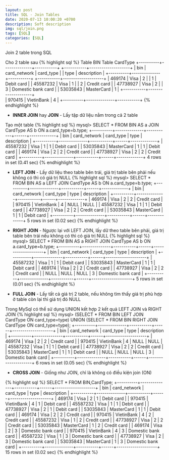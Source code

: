 ```yaml
---
layout: post
title: SQL - Join Tables
date: 2020-07-13 10:00:20 +0700
description: Soft description
img: sql/join.png
tags: [SQL]
categories: [SQL]
---
```


Join 2 table trong SQL

Cho 2 table sau
{% highlight sql %}
Table BIN                                             Table CardType
+----------+--------------+-----------+               +-----------+--------------------+
| bin      | card_network | card_type |               | type | description        |
+----------+--------------+-----------+               +-----------+--------------------+
|   469174 | Visa         |         2 |               |         1 | Debit card         |
| 45587232 | Visa         |         1 |               |         2 | Credit card        |
| 47738927 | Visa         |         2 |               |         3 | Domestic bank card |
| 53035843 | MasterCard   |         1 |               +-----------+--------------------+                            
|   970415 | VietinBank   |         4 |
+----------+--------------+-----------+
{% endhighlight %}

- **INNER JOIN** hay **JOIN** - Lấy tập dữ liệu nằm trong cả 2 table

Tạo một table
{% highlight sql %}
mysql> SELECT * FROM BIN AS a JOIN CardType AS b ON a.card_type=b.type;
+----------+--------------+-----------+------+-------------+
| bin      | card_network | card_type | type | description |
+----------+--------------+-----------+------+-------------+
| 45587232 | Visa         |         1 |    1 | Debit card  |
| 53035843 | MasterCard   |         1 |    1 | Debit card  |
|   469174 | Visa         |         2 |    2 | Credit card |
| 47738927 | Visa         |         2 |    2 | Credit card |
+----------+--------------+-----------+------+-------------+
4 rows in set (0.41 sec)
{% endhighlight %}

- **LEFT JOIN** - Lấy dữ liệu theo table bên trái, giá trị table bên phải nếu không có thì có giá trị NULL
{% highlight sql %}
mysql> SELECT * FROM BIN AS a LEFT JOIN CardType AS b ON a.card_type=b.type;
+----------+--------------+-----------+------+-------------+
| bin      | card_network | card_type | type | description |
+----------+--------------+-----------+------+-------------+
|   469174 | Visa         |         2 |    2 | Credit card |
|   970415 | VietinBank   |         4 | NULL | NULL        |
| 45587232 | Visa         |         1 |    1 | Debit card  |
| 47738927 | Visa         |         2 |    2 | Credit card |
| 53035843 | MasterCard   |         1 |    1 | Debit card  |
+----------+--------------+-----------+------+-------------+
5 rows in set (0.02 sec)
{% endhighlight %}

- **RIGHT JOIN** - Ngược lại với LEFT JOIN, lấy dữ theo table bên phải, giá trị table bên trái nếu không có thì có giá trị NULL
{% highlight sql %}
mysql> SELECT * FROM BIN AS a RIGHT JOIN CardType AS b ON a.card_type=b.type;
+----------+--------------+-----------+------+--------------------+
| bin      | card_network | card_type | type | description        |
+----------+--------------+-----------+------+--------------------+
| 45587232 | Visa         |         1 |    1 | Debit card         |
| 53035843 | MasterCard   |         1 |    1 | Debit card         |
|   469174 | Visa         |         2 |    2 | Credit card        |
| 47738927 | Visa         |         2 |    2 | Credit card        |
|     NULL | NULL         |      NULL |    3 | Domestic bank card |
+----------+--------------+-----------+------+--------------------+
5 rows in set (0.01 sec)
{% endhighlight %}

- **FULL JOIN** - Lấy tất cả giá trị 2 table, nếu không tìm thấy giá trị phù hợp ở table còn lại thì giá trị đó NULL
 
Trong MySql có thể sử dụng UNION kết hợp 2 kết quả LEFT JOIN và RIGHT JOIN 
{% highlight sql %}
mysql> (SELECT * FROM BIN LEFT JOIN CardType ON card_type=type) UNION (SELECT * FROM BIN RIGHT JOIN CardType ON card_type=type);
+----------+--------------+-----------+------+--------------------+
| bin      | card_network | card_type | type | description        |
+----------+--------------+-----------+------+--------------------+
|   469174 | Visa         |         2 |    2 | Credit card        |
|   970415 | VietinBank   |         4 | NULL | NULL               |
| 45587232 | Visa         |         1 |    1 | Debit card         |
| 47738927 | Visa         |         2 |    2 | Credit card        |
| 53035843 | MasterCard   |         1 |    1 | Debit card         |
|     NULL | NULL         |      NULL |    3 | Domestic bank card |
+----------+--------------+-----------+------+--------------------+
6 rows in set (0.05 sec)
{% endhighlight %}

- **CROSS JOIN** - Giống như JOIN, chỉ là không có điều kiện join (ON)

{% highlight sql %}
SELECT * FROM BIN,CardType;
+----------+--------------+-----------+------+--------------------+
| bin      | card_network | card_type | type | description        |
+----------+--------------+-----------+------+--------------------+
|   469174 | Visa         |         2 |    1 | Debit card         |
|   970415 | VietinBank   |         4 |    1 | Debit card         |
| 45587232 | Visa         |         1 |    1 | Debit card         |
| 47738927 | Visa         |         2 |    1 | Debit card         |
| 53035843 | MasterCard   |         1 |    1 | Debit card         |
|   469174 | Visa         |         2 |    2 | Credit card        |
|   970415 | VietinBank   |         4 |    2 | Credit card        |
| 45587232 | Visa         |         1 |    2 | Credit card        |
| 47738927 | Visa         |         2 |    2 | Credit card        |
| 53035843 | MasterCard   |         1 |    2 | Credit card        |
|   469174 | Visa         |         2 |    3 | Domestic bank card |
|   970415 | VietinBank   |         4 |    3 | Domestic bank card |
| 45587232 | Visa         |         1 |    3 | Domestic bank card |
| 47738927 | Visa         |         2 |    3 | Domestic bank card |
| 53035843 | MasterCard   |         1 |    3 | Domestic bank card |
+----------+--------------+-----------+------+--------------------+
15 rows in set (0.02 sec)
{% endhighlight %}